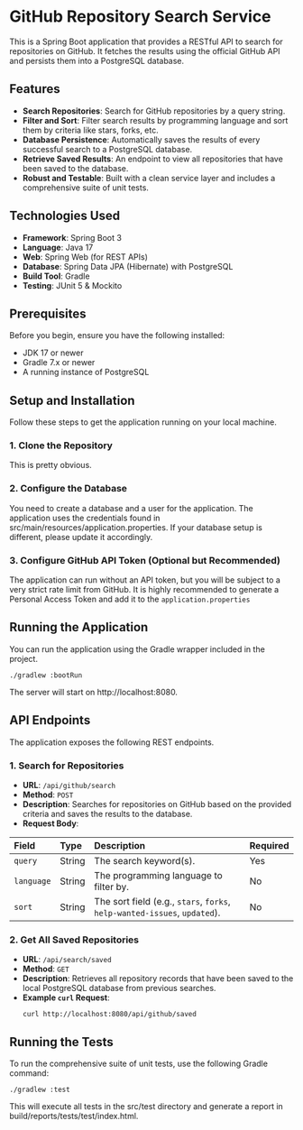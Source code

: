 # GitHub Repository Search Service

This is a Spring Boot application that provides a RESTful API to search for repositories on GitHub. It fetches the
results using the official GitHub API and persists them into a PostgreSQL database.

## Features

- **Search Repositories**: Search for GitHub repositories by a query string.
- **Filter and Sort**: Filter search results by programming language and sort them by criteria like stars, forks, etc.
- **Database Persistence**: Automatically saves the results of every successful search to a PostgreSQL database.
- **Retrieve Saved Results**: An endpoint to view all repositories that have been saved to the database.
- **Robust and Testable**: Built with a clean service layer and includes a comprehensive suite of unit tests.

## Technologies Used

- **Framework**: Spring Boot 3
- **Language**: Java 17
- **Web**: Spring Web (for REST APIs)
- **Database**: Spring Data JPA (Hibernate) with PostgreSQL
- **Build Tool**: Gradle
- **Testing**: JUnit 5 & Mockito

## Prerequisites

Before you begin, ensure you have the following installed:

- JDK 17 or newer
- Gradle 7.x or newer
- A running instance of PostgreSQL

## Setup and Installation

Follow these steps to get the application running on your local machine.

### 1. Clone the Repository

This is pretty obvious.

### 2. Configure the Database

You need to create a database and a user for the application.
The application uses the credentials found in src/main/resources/application.properties.
If your database setup is different, please update it accordingly.

### 3. Configure GitHub API Token (Optional but Recommended)

The application can run without an API token, but you will be subject to a very strict rate limit from GitHub. It is
highly recommended to generate a Personal Access Token and add it to the `application.properties`

## Running the Application

You can run the application using the Gradle wrapper included in the project.
```shell
./gradlew :bootRun
````
The server will start on http://localhost:8080.

## API Endpoints

The application exposes the following REST endpoints.

### 1. Search for Repositories

- **URL**: `/api/github/search`
- **Method**: `POST`
- **Description**: Searches for repositories on GitHub based on the provided criteria and saves the results to the
  database.
- **Request Body**:

| Field      | Type   | Description                                                               | Required |
|:-----------|:-------|:--------------------------------------------------------------------------|:---------|
| `query`    | String | The search keyword(s).                                                    | Yes      |
| `language` | String | The programming language to filter by.                                    | No       |
| `sort`     | String | The sort field (e.g., `stars`, `forks`, `help-wanted-issues`, `updated`). | No       |

### 2. Get All Saved Repositories

- **URL**: `/api/search/saved`
- **Method**: `GET`
- **Description**: Retrieves all repository records that have been saved to the local PostgreSQL database from previous
  searches.
- **Example `curl` Request**:
  ```shell
  curl http://localhost:8080/api/github/saved
  ```

## Running the Tests

To run the comprehensive suite of unit tests, use the following Gradle command:
```shell
./gradlew :test
```
This will execute all tests in the src/test directory and generate a report in build/reports/tests/test/index.html.